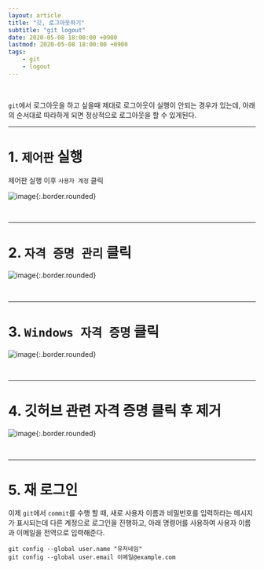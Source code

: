 ```yaml
---
layout: article
title: "깃, 로그아웃하기"
subtitle: "git logout"
date: 2020-05-08 18:00:00 +0900
lastmod: 2020-05-08 18:00:00 +0900
tags: 
    - git
    - logout
---
```


<br>

`git`에서 로그아웃을 하고 싶을때 제대로 로그아웃이 실행이 안되는 경우가 있는데, 아래의 순서대로 따라하게 되면 정상적으로 로그아웃을 할 수 있게된다.

---

# 1. `제어판` 실행

제어판 실행 이후 `사용자 계정` 클릭

![image](https://user-images.githubusercontent.com/59393359/81506084-f1a32100-932e-11ea-8657-acf9d8c09917.png){:.border.rounded}

<br>

---

# 2. `자격 증명 관리` 클릭

![image](https://user-images.githubusercontent.com/59393359/81506133-329b3580-932f-11ea-86b7-12b420d19cdf.png){:.border.rounded}

<br>

---

# 3. `Windows 자격 증명` 클릭

![image](https://user-images.githubusercontent.com/59393359/81506171-73934a00-932f-11ea-8a3e-bf41ed66b90a.png){:.border.rounded}

<br>

---

# 4. 깃허브 관련 자격 증명 클릭 후 제거

![image](https://user-images.githubusercontent.com/59393359/81506254-f9af9080-932f-11ea-9a22-46cc2b8c723c.png){:.border.rounded}

<br>

---

# 5. 재 로그인

이제 `git`에서 `commit`를 수행 할 때, 새로 사용자 이름과 비밀번호를 입력하라는 메시지가 표시되는데 다른 계정으로 로그인을 진행하고, 아래 명령어를 사용하여 사용자 이름과 이메일을 전역으로 입력해준다.

```
git config --global user.name "유저네임"
git config --global user.email 이메일@example.com
```

<br><br><br><br>